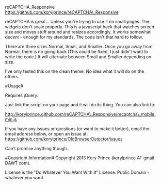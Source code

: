 reCAPTCHA\_Responsive
https://github.com/korylprince/reCAPTCHA\_Responsive

reCAPTCHA is great... Unless you're trying to use it on small pages. The widgets don't scale properly. This is a javascript hack that watches screen size and moves stuff around and resizes accordingly. It works somewhat decent - enough for my standards. The code isn't that hard to follow.

There are three sizes Normal, Small, and Smaller. Once you go away from Normal, there is no going back (This could be fixed, I just didn't want to write the code.) It will alternate between Small and Smaller depending on size.

I've only tested this on the clean theme. No idea what it will do on the others.

#Usage#

Requires jQuery.

Just link the script on your page and it will do its thing. You can also link to:

http://korylprince.github.com/reCAPTCHA\_Responsive/recaptcha\_mobile.min.js

If you have any issues or questions (or want to make it better), email the email address below, or open an issue at: https://github.com/korylprince/OldBrowserDetector/issues

Can't promise anything though.

#Copyright Information#
Copyright 2013 Kory Prince (korylprince AT gmail DAWT com).

License is the "Do Whatever You Want With It" License. Public Domain - whatever you want.
